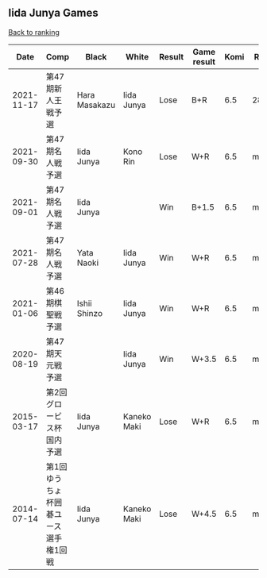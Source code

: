 ## Iida Junya Games

[Back to ranking](../../index.md)




| **Date** | **Comp** | **Black** | **White** | **Result** | **Game result** | **Komi** | **Rating** | **Diff** | 
| --- | --- | --- | --- | --- | --- | --- | --- | --- |
| 2021-11-17 | 第47期新人王戦予選 | Hara Masakazu | Iida Junya | Lose | B+R | 6.5 | 2883 | 2883 | 
| 2021-09-30 | 第47期名人戦予選 | Iida Junya | Kono Rin | Lose | W+R | 6.5 | missing | 0 | 
| 2021-09-01 | 第47期名人戦予選 | Iida Junya |  | Win | B+1.5 | 6.5 | missing | 0 | 
| 2021-07-28 | 第47期名人戦予選 | Yata Naoki | Iida Junya | Win | W+R | 6.5 | missing | 0 | 
| 2021-01-06 | 第46期棋聖戦予選 | Ishii Shinzo | Iida Junya | Win | W+R | 6.5 | missing | 0 | 
| 2020-08-19 | 第47期天元戦予選 |  | Iida Junya | Win | W+3.5 | 6.5 | missing | 0 | 
| 2015-03-17 | 第2回グロービス杯国内予選 | Iida Junya | Kaneko Maki | Lose | W+R | 6.5 | missing | 0 | 
| 2014-07-14 | 第1回ゆうちょ杯囲碁ユース選手権1回戦 | Iida Junya | Kaneko Maki | Lose | W+4.5 | 6.5 | missing | missing |




